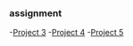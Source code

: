 ### assignment

-[Project 3](https://abdulbusari.github.io/project_3/)
-[Project 4](https://abdulbusari.github.io/intro_webdev/project_4/)
-[Project 5](https://abdulbusari.github.io/intro_webdev/project_5/)